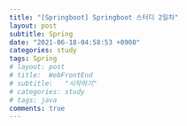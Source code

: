 ```yaml
---
title: "[Springboot] Springboot 스터디 2일차"
layout: post
subtitle: Spring
date: "2021-06-18-04:58:53 +0900"
categories: study
tags: Spring
# layout: post
# title:  WebFrontEnd
# subtitle:   "시작하기"
# categories: study
# tags: java
comments: true
---
```

